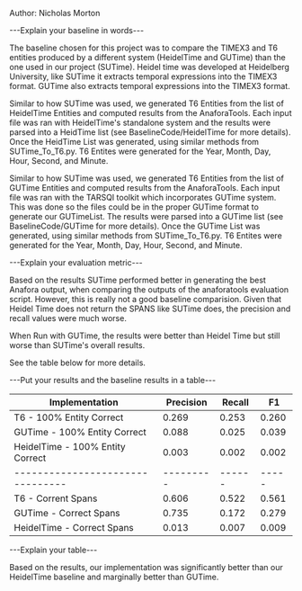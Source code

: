 Author: Nicholas Morton

---Explain your baseline in words---

The baseline chosen for this project was to compare the TIMEX3 and T6 entities produced by a different system (HeidelTime and GUTime) than the one used in our project (SUTime).  Heidel time was developed at Heidelberg University, like SUTime it extracts temporal expressions into the TIMEX3 format.  GUTime also extracts temporal expressions into the TIMEX3 format.

Similar to how SUTime was used, we generated T6 Entities from the list of HeidelTime Entities and computed results from the AnaforaTools. Each input file was ran with HeidelTime's standalone system and the results were parsed into a HeidTime list (see BaselineCode/HeidelTime for more details).  Once the HeidTime List was generated, using similar methods from SUTime_To_T6.py. T6 Entites were generated for the Year, Month, Day, Hour, Second, and Minute.

Similar to how SUTime was used, we generated T6 Entities from the list of GUTime Entities and computed results from the AnaforaTools. Each input file was ran with the TARSQI toolkit which incorporates GUTime system.  This was done so the files could be in the proper GUTime format to generate our GUTimeList. The results were parsed into a GUTime list (see BaselineCode/GUTime for more details).  Once the GUTime List was generated, using similar methods from SUTime_To_T6.py. T6 Entites were generated for the Year, Month, Day, Hour, Second, and Minute.

---Explain your evaluation metric---

Based on the results SUTime performed better in generating the best Anafora output, when comparing the outputs of the anaforatools evaluation script.  However, this is really not a good baseline comparision.  Given that Heidel Time does not return the SPANS like SUTime does, the precision and recall values were much worse. 

When Run with GUTime, the results were better than Heidel Time but still worse than SUTime's overall results.

See the table below for more details.

---Put your results and the baseline results in a table---

| Implementation                   | Precision | Recall |   F1  |
| -------------------------------- | --------- | ------ | ----- |
| T6 - 100% Entity Correct         |  0.269    | 0.253  | 0.260 |
| GUTime - 100% Entity Correct     |  0.088    | 0.025  | 0.039 |
| HeidelTime - 100% Entity Correct |  0.003    | 0.002  | 0.002 |
| -------------------------------- | --------- | ------ | ----- |
| T6 - Corrent Spans               |  0.606    | 0.522  | 0.561 |
| GUTime - Correct Spans           |  0.735    | 0.172  | 0.279 |
| HeidelTime - Correct Spans       |  0.013    | 0.007  | 0.009 |

---Explain your table---

Based on the results, our implementation was significantly better than our HeidelTime baseline and marginally better than GUTime.  
